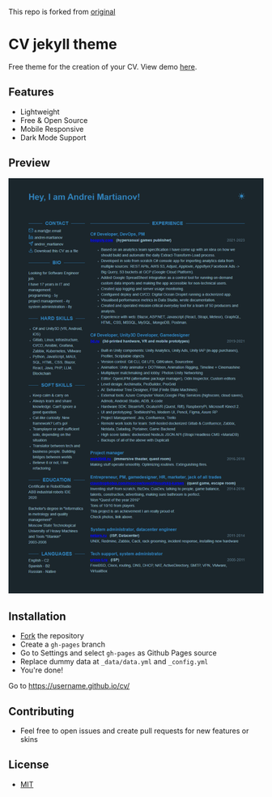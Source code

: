 This repo is forked from [original](https://github.com/stavrospanakakis/jekyll-cv/fork)


# CV jekyll theme

Free theme for the creation of your CV. View demo [here](https://cv.anmart.site/).

## Features
- Lightweight
- Free & Open Source
- Mobile Responsive
- Dark Mode Support


## Preview
![Preview](./preview.png)

## Installation
- [Fork](https://github.com/wake0up0ne0/CV) the repository
- Create a ```gh-pages``` branch
- Go to Settings and select ```gh-pages``` as Github Pages source
- Replace dummy data at ```_data/data.yml``` and ```_config.yml```
- You're done!

Go to https://username.github.io/cv/

## Contributing 
- Feel free to open issues and create pull requests for new features or skins

## License
- [MIT](./LICENSE)
